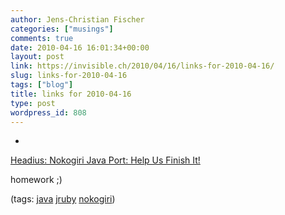 ```yaml
---
author: Jens-Christian Fischer
categories: ["musings"]
comments: true
date: 2010-04-16 16:01:34+00:00
layout: post
link: https://invisible.ch/2010/04/16/links-for-2010-04-16/
slug: links-for-2010-04-16
tags: ["blog"]
title: links for 2010-04-16
type: post
wordpress_id: 808
---
```


  * 
                

[Headius: Nokogiri Java Port: Help Us Finish It!](https://blog.headius.com/2010/04/nokogiri-java-port-help-us-finish-it.html)


                

homework ;)


                

(tags: [java](https://delicious.com/jaycee/java) [jruby](https://delicious.com/jaycee/jruby) [nokogiri](https://delicious.com/jaycee/nokogiri))


            
